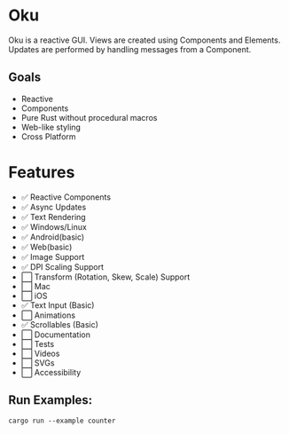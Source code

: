 # Oku
Oku is a reactive GUI. Views are created using Components and Elements.
Updates are performed by handling messages from a Component.

## Goals
* Reactive
* Components
* Pure Rust without procedural macros
* Web-like styling
* Cross Platform

# Features
* ✅ Reactive Components
* ✅ Async Updates
* ✅ Text Rendering
* ✅ Windows/Linux
* ✅ Android(basic)
* ✅ Web(basic)
* ✅ Image Support
* ✅ DPI Scaling Support
* ⬜️ Transform (Rotation, Skew, Scale) Support
* ⬜️ Mac
* ⬜️ iOS
* ✅ Text Input (Basic)
* ⬜️ Animations
* ✅ Scrollables (Basic)
* ⬜️ Documentation
* ⬜️ Tests
* ⬜ Videos
* ⬜ SVGs
* ⬜ Accessibility

## Run Examples:

```shell
cargo run --example counter
```
